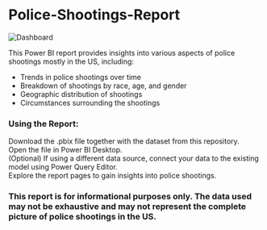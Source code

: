 # Police-Shootings-Report
![Dashboard](https://github.com/joelkaku/Police-Shootings-Report/assets/131392907/56344ea6-0c70-4f57-9dc5-2dcba6b6807a)

This Power BI report provides insights into various aspects of police shootings mostly in the US, including:

- Trends in police shootings over time
- Breakdown of shootings by race, age, and gender
- Geographic distribution of shootings
- Circumstances surrounding the shootings 


### Using the Report:

Download the .pbix file together with the dataset from this repository.  
Open the file in Power BI Desktop.  
(Optional) If using a different data source, connect your data to the existing model using Power Query Editor.  
Explore the report pages to gain insights into police shootings.  

### This report is for informational purposes only. The data used may not be exhaustive and may not represent the complete picture of police shootings in the US.
